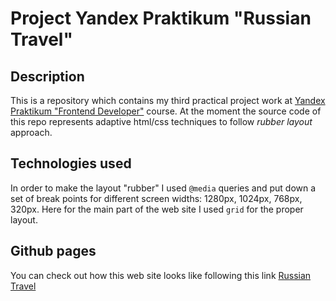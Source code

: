 # Project Yandex Praktikum "Russian Travel"

## Description

This is a repository which contains my third practical project work at [Yandex Praktikum "Frontend Developer"](https://practicum.yandex.ru/web/) course. At the moment the source code of this repo represents adaptive html/css techniques to follow *rubber layout* approach.

## Technologies used

In order to make the layout "rubber" I used `@media` queries and put down a set of break points for different screen widths: 1280px, 1024px, 768px, 320px. Here for the main part of the web site I used `grid` for the proper layout.

## Github pages

You can check out how this web site looks like following this link [Russian Travel](https://vybegalo.github.io/russian-travel/)
